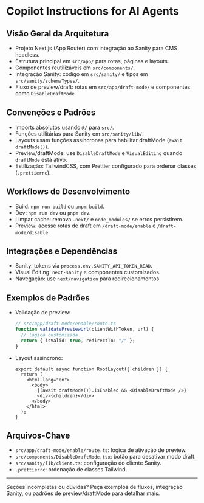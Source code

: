# Copilot Instructions for AI Agents

## Visão Geral da Arquitetura

- Projeto Next.js (App Router) com integração ao Sanity para CMS headless.
- Estrutura principal em `src/app/` para rotas, páginas e layouts.
- Componentes reutilizáveis em `src/components/`.
- Integração Sanity: código em `src/sanity/` e tipos em `src/sanity/schemaTypes/`.
- Fluxo de preview/draft: rotas em `src/app/draft-mode/` e componentes como `DisableDraftMode`.

## Convenções e Padrões

- Imports absolutos usando `@/` para `src/`.
- Funções utilitárias para Sanity em `src/sanity/lib/`.
- Layouts usam funções assíncronas para habilitar draftMode (`await draftMode()`).
- Preview/draftMode: use `DisableDraftMode` e `VisualEditing` quando `draftMode` está ativo.
- Estilização: TailwindCSS, com Prettier configurado para ordenar classes (`.prettierrc`).

## Workflows de Desenvolvimento

- Build: `npm run build` ou `pnpm build`.
- Dev: `npm run dev` ou `pnpm dev`.
- Limpar cache: remova `.next/` e `node_modules/` se erros persistirem.
- Preview: acesse rotas de draft em `/draft-mode/enable` e `/draft-mode/disable`.

## Integrações e Dependências

- Sanity: tokens via `process.env.SANITY_API_TOKEN_READ`.
- Visual Editing: `next-sanity` e componentes customizados.
- Navegação: use `next/navigation` para redirecionamentos.

## Exemplos de Padrões

- Validação de preview:
  ```ts
  // src/app/draft-mode/enable/route.ts
  function validatePreviewUrl(clientWithToken, url) {
    // lógica customizada
    return { isValid: true, redirectTo: "/" };
  }
  ```
- Layout assíncrono:
  ```tsx
  export default async function RootLayout({ children }) {
    return (
      <html lang="en">
        <body>
          {(await draftMode()).isEnabled && <DisableDraftMode />}
          <div>{children}</div>
        </body>
      </html>
    );
  }
  ```

## Arquivos-Chave

- `src/app/draft-mode/enable/route.ts`: lógica de ativação de preview.
- `src/components/DisableDraftMode.tsx`: botão para desativar modo draft.
- `src/sanity/lib/client.ts`: configuração do cliente Sanity.
- `.prettierrc`: ordenação de classes Tailwind.

---

Seções incompletas ou dúvidas? Peça exemplos de fluxos, integração Sanity, ou padrões de preview/draftMode para detalhar mais.
